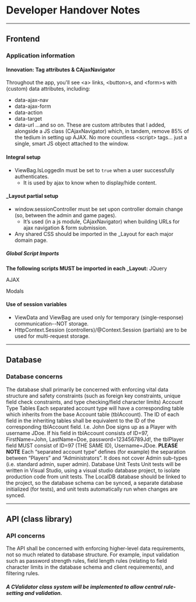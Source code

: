 # Developer Handover Notes

---

## Frontend

### Application information

#### Innovation: Tag attributes & CAjaxNavigator
Throughout the app, you'll see \<a> links, \<button>s, and \<form>s with (custom) data attributes, including:
- data-ajax-nav
- data-ajax-form
- data-action
- data-target
- data-url
...and so on.
These are custom attributes that I added, alongside a JS class (CAjaxNavigator) which, in tandem, remove 85% of the tedium in setting up AJAX. No more countless \<script> tags... just a single, smart JS object attached to the window.

#### Integral setup
- ViewBag.IsLoggedIn must be set to `true` when a user successfully authenticates.
	- It is used by ajax to know when to display/hide content.

#### _Layout partial setup
- window.sessionController must be set upon controller domain change (so, between the admin and game pages).
	- It’s used (in a js module, CAjaxNavigator) when building URLs for ajax navigation & form submission.
- Any shared CSS should be imported in the _Layout for each major domain page.

##### Global Script Imports 
**The following scripts MUST be imported in each _Layout:**
JQuery 
 <script src="~/lib/jquery/dist/jquery.min.js"></script>
AJAX
<script src="/js/ajaxHelpers/partialLoader.js" type="module"></script>
<script src="/js/ajaxHelpers/saveHandler.js" type="module"></script>
<script src="/js/ajaxHelpers/CAjaxNavigator.js" type="module"></script>
Modals
<script src="/js/CAppModals.js" type="module"></script>

#### Use of session variables
- ViewData and ViewBag are used only for temporary (single-response) communication--NOT storage.
- HttpContext.Session (controllers)/@Context.Session (partials) are to be used for multi-request storage.

---

## Database

### Database concerns
The database shall primarily be concerned with enforcing vital data structure and safety constraints (such as foreign key constraints, unique field check constraints, and type checking/field character limits)
Account Type Tables
Each separated account type will have a corresponding table which inherits from the base Account table (tblAccount). The ID of each field in the inheriting tables shall be equivalent to the ID of the corresponding tblAccount field.
I.e. John Doe signs up as a Player with username JDoe. If his field in tblAccount consists of ID=97, FirstName=John, LastName=Doe, password=123456789Jd!, the tblPlayer field MUST consist of ID=97 (THE SAME ID), Username=JDoe.
**PLEASE NOTE**
Each “separated account type” defines (for example) the separation between “Players” and “Administrators”. It does not cover Admin sub-types (i.e. standard admin, super admin).
Database Unit Tests
Unit tests will be written in Visual Studio, using a visual studio database project, to isolate production code from unit tests.
The LocalDB database should be linked to the project, so the database schema can be synced, a separate database initialized (for tests), and unit tests automatically run when changes are synced.

---

## API (class library)

### API concerns
The API shall be concerned with enforcing higher-level data requirements, not so much related to database structure. For example, input validation such as password strength rules, field length rules (relating to field character limits in the database schema and client requirements), and filtering rules.
##### A CValidator class system will be implemented to allow central rule-setting and validation.